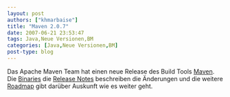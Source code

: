 ```yaml
---
layout: post
authors: ["khmarbaise"]
title: "Maven 2.0.7"
date: 2007-06-21 23:53:47
tags: Java,Neue Versionen,BM
categories: [Java,Neue Versionen,BM]
post-type: blog
---
```

Das Apache Maven Team hat einen neue Release des Build Tools [Maven](http://maven.apache.org). Die 
[Binaries](http://maven.apache.org/download.html "Binaries") die 
[Release Notes](http://maven.apache.org/release-notes.html "Release Notes") beschreiben die Änderungen 
und die weitere [Roadmap](http://jira.codehaus.org/secure/IssueNavigator.jspa?reset=true&&pid=10500&fixfor=13010&sorter/field=issuekey&sorter/order=DESC) gibt 
darüber Auskunft wie es weiter geht.
